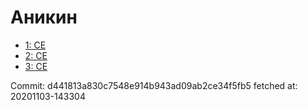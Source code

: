 # Аникин
- [1: CE](1.md)
- [2: CE](2.md)
- [3: CE](3.md)

Commit: d441813a830c7548e914b943ad09ab2ce34f5fb5
 fetched at: 20201103-143304
